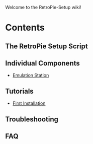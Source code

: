 Welcome to the RetroPie-Setup wiki!

# Contents

## The RetroPie Setup Script

## Individual Components
* [Emulation Station](https://github.com/petrockblog/RetroPie-Setup/wiki/EmulationStation)

## Tutorials
* [First Installation](https://github.com/petrockblog/RetroPie-Setup/wiki/First-Installation)

## Troubleshooting

## FAQ